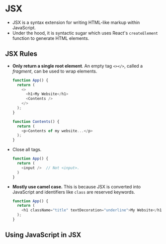 # JSX

- JSX is a syntax extension for writing HTML-like markup within JavaScript.
- Under the hood, it is syntactic sugar which uses React's `createElement` function to generate HTML elements.

## JSX Rules

- **Only return a single root element**. An empty tag `<></>`, called a *fragment*, can be used to wrap elements.

  ```javascript
  function App() {
    return (
      <>
        <h1>My Website</h1>
        <Contents />
      </>
    );
  }

  function Contents() {
    return (
      <p>Contents of my website...</p>
    );
  }
  ```

- Close all tags.

  ```javascript
  function App() {
    return (
      <input />  // Not <input>.
    )
  }
  ```

- **Mostly use camel case.** This is because JSX is converted into JavaScript and identifiers like `class` are reserved keywords.

  ```javascript
  function App() {
    return (
      <h1 className="title" textDecoration="underline">My Website</h1>
    );
  }
  ```

## Using JavaScript in JSX
